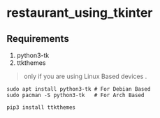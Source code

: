 # restaurant_using_tkinter
## Requirements
1. python3-tk
1. ttkthemes


> only if you are using Linux Based devices .
```console
sudo apt install python3-tk # For Debian Based
sudo pacman -S python3-tk   # For Arch Based
```


```console
pip3 install ttkthemes
